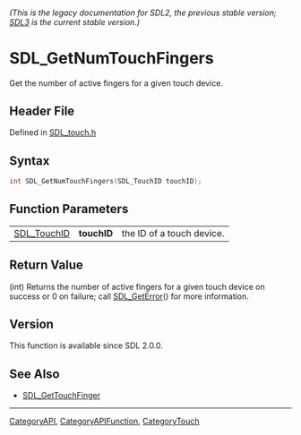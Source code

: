 ###### (This is the legacy documentation for SDL2, the previous stable version; [SDL3](https://wiki.libsdl.org/SDL3/) is the current stable version.)
# SDL_GetNumTouchFingers

Get the number of active fingers for a given touch device.

## Header File

Defined in [SDL_touch.h](https://github.com/libsdl-org/SDL/blob/SDL2/include/SDL_touch.h)

## Syntax

```c
int SDL_GetNumTouchFingers(SDL_TouchID touchID);
```

## Function Parameters

|                            |             |                           |
| -------------------------- | ----------- | ------------------------- |
| [SDL_TouchID](SDL_TouchID) | **touchID** | the ID of a touch device. |

## Return Value

(int) Returns the number of active fingers for a given touch device on
success or 0 on failure; call [SDL_GetError](SDL_GetError)() for more
information.

## Version

This function is available since SDL 2.0.0.

## See Also

- [SDL_GetTouchFinger](SDL_GetTouchFinger)

----
[CategoryAPI](CategoryAPI), [CategoryAPIFunction](CategoryAPIFunction), [CategoryTouch](CategoryTouch)

